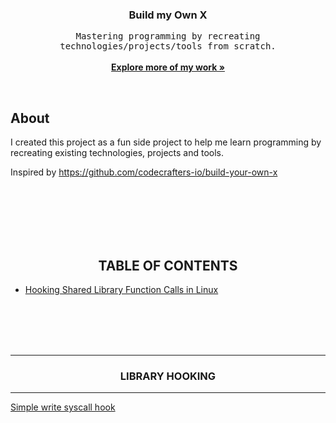 <h3 align="center">Build my Own X</h3>
<p align="center">
	<samp>Mastering programming by recreating technologies/projects/tools from scratch.</samp>
	<br/>
	<br/>
	<a href="https://github/allannjuguna"><strong>Explore more of my work »</strong> </a>
	<br/>
</p>

<br/>


## About
I created this project as a fun side project to help me learn programming by recreating existing technologies, projects  and tools. 
<br/>

Inspired by https://github.com/codecrafters-io/build-your-own-x

<br/>

<br/>
<br/>
<br/>
<br/>

## <div align="center">TABLE OF CONTENTS</div>
* [Hooking Shared Library Function Calls in Linux](#library-hooking)

<br/>
<br/>
<br/>
<br/>

********************** 
          
### <div align="center">**LIBRARY HOOKING**</div>

********************** 

[Simple write syscall hook](src/lib-write.c)

<!-- <br/>
<br/>
<br/>
<br/>

## Techstack
- C

<br/> -->

